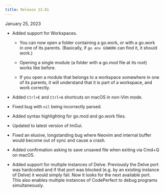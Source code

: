 ```yaml
---
title: Release 23.01
---
```


January 25, 2023

- Added support for Workspaces.

  - You can now open a folder containing a go.work, or with a go.work in one of
    its parents. (Basically, if `go env GOWORK` can find it, it should work.)

  - Opening a single module (a folder with a go.mod file at its root) works like
    before.

  - If you open a module that belongs to a workspace somewhere in one of its
    parents, it will understand that it is part of a workspace, and work
    correctly.

- Added `Ctrl+E` and `Ctrl+A` shortcuts on macOS in non-Vim mode.

- Fixed bug with `nil` being incorrectly parsed.

- Added syntax highlighting for go.mod and go.work files.

- Updated to latest version of ImGui.

- Fixed an elusive, longstanding bug where Neovim and internal buffer would
  become out of sync and cause a crash.

- Added confirmation asking to save unsaved file when exiting via Cmd+Q on
  macOS.

- Added support for multiple instances of Delve. Previously the Delve port was
  hardcoded and if that port was blocked (e.g. by an existing instance of Delve)
  it would simply fail. Now it looks for the next available port. This also
  enables multiple instances of CodePerfect to debug programs simultaneously.
